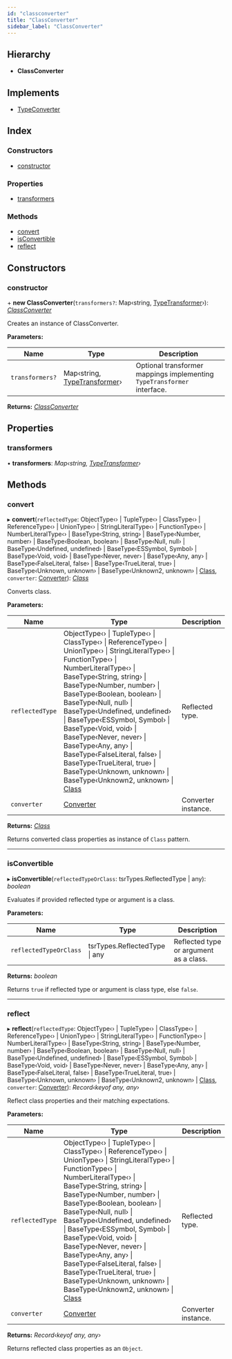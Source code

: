 ```yaml
---
id: "classconverter"
title: "ClassConverter"
sidebar_label: "ClassConverter"
---
```


## Hierarchy

* **ClassConverter**

## Implements

* [TypeConverter](../interfaces/types.typeconverter.md)

## Index

### Constructors

* [constructor](classconverter.md#constructor)

### Properties

* [transformers](classconverter.md#transformers)

### Methods

* [convert](classconverter.md#convert)
* [isConvertible](classconverter.md#isconvertible)
* [reflect](classconverter.md#reflect)

## Constructors

###  constructor

\+ **new ClassConverter**(`transformers?`: Map‹string, [TypeTransformer](../interfaces/types.typetransformer.md)›): *[ClassConverter](classconverter.md)*

Creates an instance of ClassConverter.

**Parameters:**

Name | Type | Description |
------ | ------ | ------ |
`transformers?` | Map‹string, [TypeTransformer](../interfaces/types.typetransformer.md)› | Optional transformer mappings implementing `TypeTransformer` interface.  |

**Returns:** *[ClassConverter](classconverter.md)*

## Properties

###  transformers

• **transformers**: *Map‹string, [TypeTransformer](../interfaces/types.typetransformer.md)›*

## Methods

###  convert

▸ **convert**(`reflectedType`: ObjectType‹› | TupleType‹› | ClassType‹› | ReferenceType‹› | UnionType‹› | StringLiteralType‹› | FunctionType‹› | NumberLiteralType‹› | BaseType‹String, string› | BaseType‹Number, number› | BaseType‹Boolean, boolean› | BaseType‹Null, null› | BaseType‹Undefined, undefined› | BaseType‹ESSymbol, Symbol› | BaseType‹Void, void› | BaseType‹Never, never› | BaseType‹Any, any› | BaseType‹FalseLiteral, false› | BaseType‹TrueLiteral, true› | BaseType‹Unknown, unknown› | BaseType‹Unknown2, unknown› | [Class](../modules/types.md#class), `converter`: [Converter](../interfaces/types.converter.md)): *[Class](class.md)*

Converts class.

**Parameters:**

Name | Type | Description |
------ | ------ | ------ |
`reflectedType` | ObjectType‹› &#124; TupleType‹› &#124; ClassType‹› &#124; ReferenceType‹› &#124; UnionType‹› &#124; StringLiteralType‹› &#124; FunctionType‹› &#124; NumberLiteralType‹› &#124; BaseType‹String, string› &#124; BaseType‹Number, number› &#124; BaseType‹Boolean, boolean› &#124; BaseType‹Null, null› &#124; BaseType‹Undefined, undefined› &#124; BaseType‹ESSymbol, Symbol› &#124; BaseType‹Void, void› &#124; BaseType‹Never, never› &#124; BaseType‹Any, any› &#124; BaseType‹FalseLiteral, false› &#124; BaseType‹TrueLiteral, true› &#124; BaseType‹Unknown, unknown› &#124; BaseType‹Unknown2, unknown› &#124; [Class](../modules/types.md#class) | Reflected type. |
`converter` | [Converter](../interfaces/types.converter.md) | Converter instance. |

**Returns:** *[Class](class.md)*

Returns converted class properties as instance of `Class` pattern.

___

###  isConvertible

▸ **isConvertible**(`reflectedTypeOrClass`: tsrTypes.ReflectedType | any): *boolean*

Evaluates if provided reflected type or argument is a class.

**Parameters:**

Name | Type | Description |
------ | ------ | ------ |
`reflectedTypeOrClass` | tsrTypes.ReflectedType &#124; any | Reflected type or argument as a class. |

**Returns:** *boolean*

Returns `true` if reflected type or argument is class type, else `false`.

___

###  reflect

▸ **reflect**(`reflectedType`: ObjectType‹› | TupleType‹› | ClassType‹› | ReferenceType‹› | UnionType‹› | StringLiteralType‹› | FunctionType‹› | NumberLiteralType‹› | BaseType‹String, string› | BaseType‹Number, number› | BaseType‹Boolean, boolean› | BaseType‹Null, null› | BaseType‹Undefined, undefined› | BaseType‹ESSymbol, Symbol› | BaseType‹Void, void› | BaseType‹Never, never› | BaseType‹Any, any› | BaseType‹FalseLiteral, false› | BaseType‹TrueLiteral, true› | BaseType‹Unknown, unknown› | BaseType‹Unknown2, unknown› | [Class](../modules/types.md#class), `converter`: [Converter](../interfaces/types.converter.md)): *Record‹keyof any, any›*

Reflect class properties and their matching expectations.

**Parameters:**

Name | Type | Description |
------ | ------ | ------ |
`reflectedType` | ObjectType‹› &#124; TupleType‹› &#124; ClassType‹› &#124; ReferenceType‹› &#124; UnionType‹› &#124; StringLiteralType‹› &#124; FunctionType‹› &#124; NumberLiteralType‹› &#124; BaseType‹String, string› &#124; BaseType‹Number, number› &#124; BaseType‹Boolean, boolean› &#124; BaseType‹Null, null› &#124; BaseType‹Undefined, undefined› &#124; BaseType‹ESSymbol, Symbol› &#124; BaseType‹Void, void› &#124; BaseType‹Never, never› &#124; BaseType‹Any, any› &#124; BaseType‹FalseLiteral, false› &#124; BaseType‹TrueLiteral, true› &#124; BaseType‹Unknown, unknown› &#124; BaseType‹Unknown2, unknown› &#124; [Class](../modules/types.md#class) | Reflected type. |
`converter` | [Converter](../interfaces/types.converter.md) | Converter instance. |

**Returns:** *Record‹keyof any, any›*

Returns reflected class properties as an `Object`.
